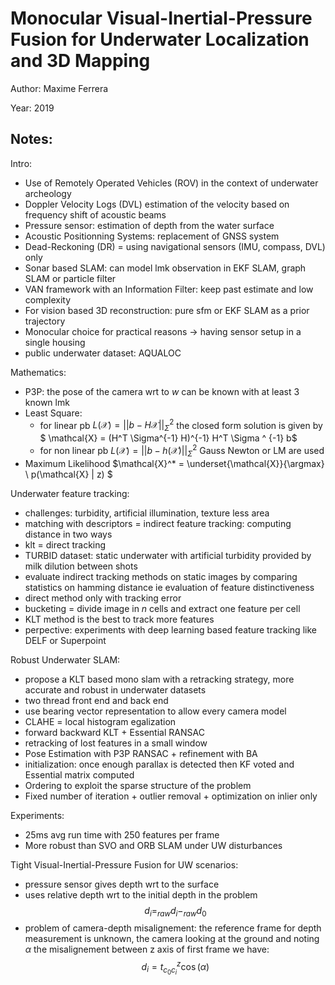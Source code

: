 # Monocular Visual-Inertial-Pressure Fusion for Underwater Localization and 3D Mapping 

Author: Maxime Ferrera

Year: 2019

Notes:
---

Intro:

* Use of Remotely Operated Vehicles (ROV) in the context of underwater archeology
* Doppler Velocity Logs (DVL) estimation of the velocity based on frequency shift of acoustic beams
* Pressure sensor: estimation of depth from the water surface
* Acoustic Positionning Systems: replacement of GNSS system
* Dead-Reckoning (DR) =  using navigational sensors (IMU, compass, DVL) only
* Sonar based SLAM: can model lmk observation in EKF SLAM, graph SLAM or particle filter
* VAN framework with an Information Filter: keep past estimate and low complexity
* For vision based 3D reconstruction: pure sfm or EKF SLAM as a prior trajectory
* Monocular choice for practical reasons -> having sensor setup in a single housing 
* public underwater dataset: AQUALOC

Mathematics:
* P3P: the pose of the camera wrt to $w$ can be known with at least 3 known lmk
* Least Square:
    * for linear pb $L(\mathcal{X}) = || b - H \mathcal{X}||^2_{\Sigma}$ the closed form solution is given by $ \mathcal{X} = (H^T \Sigma^{-1} H)^{-1} H^T \Sigma ^ {-1} b$
    * for non linear pb $L(\mathcal{X}) = || b - h( \mathcal{X})||^2_{\Sigma}$ Gauss Newton or LM are used
* Maximum Likelihood $\mathcal{X}^* = \underset{\mathcal{X}}{\argmax}  \ p(\mathcal{X} | z) $

Underwater feature tracking:
* challenges: turbidity, artificial illumination, texture less area
* matching with descriptors = indirect feature tracking: computing distance in two ways 
* klt = direct tracking 
* TURBID dataset: static underwater with artificial turbidity provided by milk dilution between shots
* evaluate indirect tracking methods on static images by comparing statistics on hamming distance ie evaluation of feature distinctiveness
* direct method only with tracking error
* bucketing = divide image in $n$ cells and extract one feature per cell
* KLT method is the best to track more features
* perpective: experiments with deep learning based feature tracking like DELF or Superpoint

Robust Underwater SLAM:
* propose a KLT based mono slam with a retracking strategy, more accurate and robust in underwater datasets
* two thread front end and back end 
* use bearing vector representation to allow every camera model 
* CLAHE = local histogram egalization
* forward backward KLT + Essential RANSAC
* retracking of lost features in a small window
* Pose Estimation with P3P RANSAC + refinement with BA
* initialization: once enough parallax is detected then KF voted and Essential matrix computed
* Ordering to exploit the sparse structure of the problem
* Fixed number of iteration + outlier removal + optimization on inlier only

Experiments:
* 25ms avg run time with 250 features per frame
* More robust than SVO and ORB SLAM under UW disturbances

Tight Visual-Inertial-Pressure Fusion for UW scenarios:
* pressure sensor gives depth wrt to the surface
* uses relative depth wrt to the initial depth in the problem
$$
d_i = _{raw} d_i - _{raw}d_0
$$
* problem of camera-depth misalignement: the reference frame for depth measurement is unknown, the camera looking at the ground and noting $\alpha$ the misalignement between z axis of first frame we have:
$$
d_i = t^z_{c_0 c_i} \cos (\alpha)
$$
